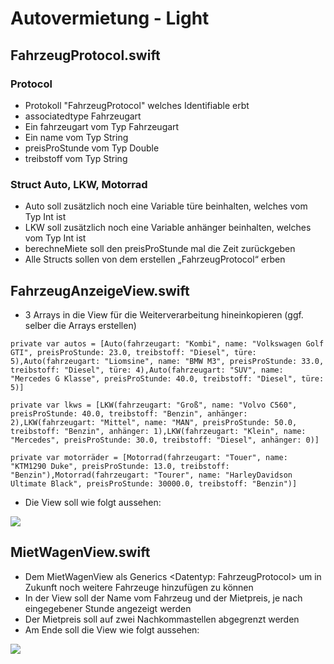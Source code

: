 # Autovermietung - Light

## FahrzeugProtocol.swift
### Protocol
- Protokoll "FahrzeugProtocol" welches Identifiable erbt
- associatedtype Fahrzeugart
- Ein fahrzeugart vom Typ Fahrzeugart
- Ein name vom Typ String
- preisProStunde vom Typ Double
- treibstoff vom Typ String

### Struct Auto, LKW, Motorrad
- Auto soll zusätzlich noch eine Variable türe beinhalten, welches vom Typ Int ist
- LKW soll zusätzlich noch eine Variable anhänger beinhalten, welches vom Typ Int ist
- berechneMiete soll den preisProStunde mal die Zeit zurückgeben
- Alle Structs sollen von dem erstellen „FahrzeugProtocol“ erben



## FahrzeugAnzeigeView.swift

- 3 Arrays in die View für die Weiterverarbeitung hineinkopieren (ggf. selber die Arrays erstellen)

```
private var autos = [Auto(fahrzeugart: "Kombi", name: "Volkswagen Golf GTI", preisProStunde: 23.0, treibstoff: "Diesel", türe: 5),Auto(fahrzeugart: "Liomsine", name: "BMW M3", preisProStunde: 33.0, treibstoff: "Diesel", türe: 4),Auto(fahrzeugart: "SUV", name: "Mercedes G Klasse", preisProStunde: 40.0, treibstoff: "Diesel", türe: 5)]

private var lkws = [LKW(fahrzeugart: "Groß", name: "Volvo C560", preisProStunde: 40.0, treibstoff: "Benzin", anhänger: 2),LKW(fahrzeugart: "Mittel", name: "MAN", preisProStunde: 50.0, treibstoff: "Benzin", anhänger: 1),LKW(fahrzeugart: "Klein", name: "Mercedes", preisProStunde: 30.0, treibstoff: "Diesel", anhänger: 0)]

private var motorräder = [Motorrad(fahrzeugart: "Touer", name: "KTM1290 Duke", preisProStunde: 13.0, treibstoff: "Benzin"),Motorrad(fahrzeugart: "Tourer", name: "HarleyDavidson Ultimate Black", preisProStunde: 30000.0, treibstoff: "Benzin")]
```

- Die View soll wie folgt aussehen:

![](https://cdn.discordapp.com/attachments/692705542405226587/929828967786115072/Bildschirmfoto_2022-01-09_um_21.08.12.png)


## MietWagenView.swift
- Dem MietWagenView als Generics <Datentyp: FahrzeugProtocol> um in Zukunft noch weitere Fahrzeuge hinzufügen zu können
- In der View soll der Name vom Fahrzeug und der Mietpreis, je nach eingegebener Stunde angezeigt werden
- Der Mietpreis soll auf zwei Nachkommastellen abgegrenzt werden
- Am Ende soll die View wie folgt aussehen:

![](https://cdn.discordapp.com/attachments/692705542405226587/929829267825627136/Bildschirmfoto_2022-01-09_um_21.09.25.png)




